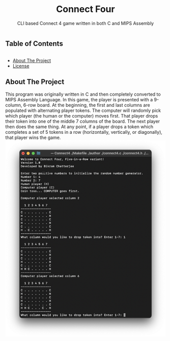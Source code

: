 <br>
<h1 align='center'> Connect Four</h1>
<p align='center'>CLI based Connect 4 game written in both C and MIPS Assembly</p>
<summary><h2 style="display: inline-block">Table of Contents</h2></summary>

- [About The Project](#about)
- [License](#license)

<h2 id='about'>About The Project</h2>
This program was originally written in C and then completely converted to MIPS Assembly Language. In this game, the player is presented with a 9-column, 6-row board. At the beginning, the first and last columns are populated with alternating player tokens. The computer will randomly pick which player (the human or the computer) moves first.  That player drops their token into one of the middle 7 columns of the board. The next player then does the same thing.  At any point, if a player drops a token which completes a set of 5 tokens in a row (horizontally, vertically, or diagonally), that player wins the game.
<img src='output.png'>



